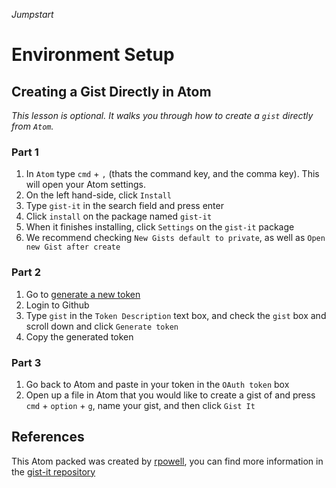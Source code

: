 _Jumpstart_

# Environment Setup
## Creating a Gist Directly in Atom
_This lesson is optional. It walks you through how to create a `gist` directly from `Atom`._

### Part 1
1. In `Atom` type `cmd` + `,` (thats the command key, and the comma key). This will open your Atom settings.
2. On the left hand-side, click `Install`
3. Type `gist-it` in the search field and press enter
4. Click `install` on the package named `gist-it`
5. When it finishes installing, click `Settings` on the `gist-it` package
6. We recommend checking `New Gists default to private`, as well as `Open new Gist after create`

### Part 2
1. Go to [generate a new token](https://github.com/settings/tokens/new)
2. Login to Github
3. Type `gist` in the `Token Description` text box, and check the `gist` box and scroll down and click `Generate token`
4. Copy the generated token

### Part 3
1. Go back to Atom and paste in your token in the `OAuth token` box
2. Open up a file in Atom that you would like to create a gist of and press `cmd` + `option` + `g`, name your gist, and then click `Gist It`

## References
This Atom packed was created by [rpowell](https://github.com/rpowelll), you can find more information in the [gist-it repository](https://github.com/rpowelll/gist-it)
